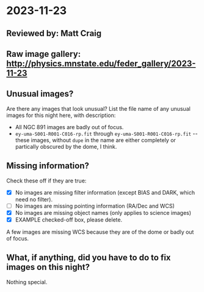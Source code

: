 # 2023-11-23

## Reviewed by:   Matt Craig 

## Raw image gallery: http://physics.mnstate.edu/feder_gallery/2023-11-23

## Unusual images?

Are there any images that look unusual? List the file name of any unusual images for this night here, with description:

+ All NGC 891 images are badly out of focus.
+ `ey-uma-S001-R001-C016-rp.fit` through `ey-uma-S001-R001-C016-rp.fit` -- these images, without `dupe` in the name are either completely or partically obscured by the dome, I think.

## Missing information?

Check these off if they are true:

- [x] No images are missing filter information (except BIAS and DARK, which need no filter).
- [ ] No images are missing pointing information (RA/Dec and WCS)
- [x] No images are missing object names (only applies to science images)
- [x] EXAMPLE checked-off box, please delete.

A few images are missing WCS because they are of the dome or badly out of focus.

## What, if anything, did you have to do to fix images on this night?

Nothing special.
